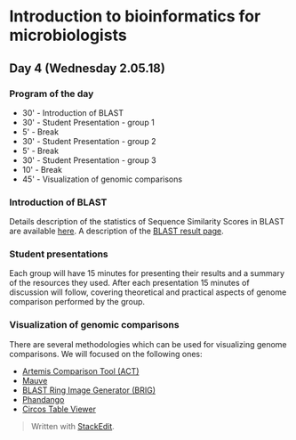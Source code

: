 ﻿# Introduction to bioinformatics for microbiologists

## Day 4 (Wednesday 2.05.18)

### Program of the day

* 30' - Introduction of BLAST
* 30' - Student Presentation - group 1
*   5' - Break 
* 30' - Student Presentation - group 2 
*   5' - Break
* 30' - Student Presentation - group 3
* 10' - Break
* 45' - Visualization of genomic comparisons

### Introduction of BLAST
Details description of the statistics of Sequence Similarity Scores in BLAST are available [here](https://www.ncbi.nlm.nih.gov/BLAST/tutorial/Altschul-1.html). A description of the [BLAST result page](ftp://ftp.ncbi.nlm.nih.gov/pub/factsheets/HowTo_NewBLAST.pdf). 
### Student presentations
Each group will have 15 minutes for presenting their results and a summary of the resources they used. After each presentation 15 minutes of discussion will follow, covering theoretical and practical aspects of genome comparison performed by the group.
### Visualization of genomic comparisons
There are several methodologies which can be used for visualizing genome comparisons. We will focused on the following ones:
* [Artemis Comparison Tool (ACT)](http://www.sanger.ac.uk/science/tools/artemis-comparison-tool-act)
* [Mauve](http://darlinglab.org/mauve/mauve.html)
* [BLAST Ring Image Generator (BRIG)](http://brig.sourceforge.net/)
* [Phandango](https://github.com/jameshadfield/phandango)
* [Circos Table Viewer](http://mkweb.bcgsc.ca/tableviewer/)


> Written with [StackEdit](https://stackedit.io/).
